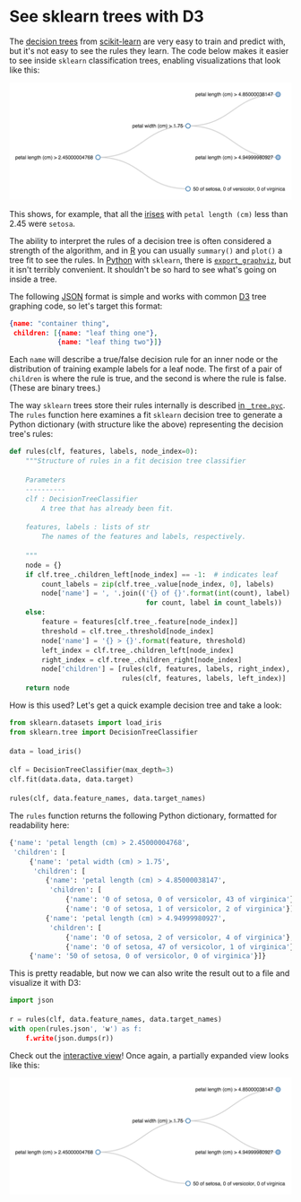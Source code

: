 # See sklearn trees with D3

The [decision trees](http://scikit-learn.org/stable/modules/tree.html) from [scikit-learn](http://scikit-learn.org/) are very easy to train and predict with, but it's not easy to see the rules they learn. The code below makes it easier to see inside `sklearn` classification trees, enabling visualizations that look like this:

[![partial tree view](partial_tree_view.png)](http://bl.ocks.org/ajschumacher/65eda1df2b0dd2cf616f)

This shows, for example, that all the [irises](https://en.wikipedia.org/wiki/Iris_flower_data_set) with `petal length (cm)` less than 2.45 were `setosa`.

The ability to interpret the rules of a decision tree is often considered a strength of the algorithm, and in [R](https://www.r-project.org/) you can usually `summary()` and `plot()` a tree fit to see the rules. In [Python](https://www.python.org/) with `sklearn`, there is [`export_graphviz`](http://scikit-learn.org/stable/modules/generated/sklearn.tree.export_graphviz.html), but it isn't terribly convenient. It shouldn't be so hard to see what's going on inside a tree.

The following [JSON](http://www.json.org/) format is simple and works with common [D3](http://d3js.org/) tree graphing code, so let's target this format:

```json
{name: "container thing",
 children: [{name: "leaf thing one"},
            {name: "leaf thing two"}]}
```

Each `name` will describe a true/false decision rule for an inner node or the distribution of training example labels for a leaf node. The first of a pair of `children` is where the rule is true, and the second is where the rule is false. (These are binary trees.)

The way `sklearn` trees store their rules internally is described [in `_tree.pyc`](https://github.com/scikit-learn/scikit-learn/blob/0.16.1/sklearn/tree/_tree.pyx#L2956-L3008). The `rules` function here examines a fit `sklearn` decision tree to generate a Python dictionary (with structure like the above) representing the decision tree's rules:

```python
def rules(clf, features, labels, node_index=0):
    """Structure of rules in a fit decision tree classifier

    Parameters
    ----------
    clf : DecisionTreeClassifier
        A tree that has already been fit.

    features, labels : lists of str
        The names of the features and labels, respectively.

    """
    node = {}
    if clf.tree_.children_left[node_index] == -1:  # indicates leaf
        count_labels = zip(clf.tree_.value[node_index, 0], labels)
        node['name'] = ', '.join(('{} of {}'.format(int(count), label)
                                  for count, label in count_labels))
    else:
        feature = features[clf.tree_.feature[node_index]]
        threshold = clf.tree_.threshold[node_index]
        node['name'] = '{} > {}'.format(feature, threshold)
        left_index = clf.tree_.children_left[node_index]
        right_index = clf.tree_.children_right[node_index]
        node['children'] = [rules(clf, features, labels, right_index),
                            rules(clf, features, labels, left_index)]
    return node
```

How is this used? Let's get a quick example decision tree and take a look:

```python
from sklearn.datasets import load_iris
from sklearn.tree import DecisionTreeClassifier

data = load_iris()

clf = DecisionTreeClassifier(max_depth=3)
clf.fit(data.data, data.target)

rules(clf, data.feature_names, data.target_names)
```

The `rules` function returns the following Python dictionary, formatted for readability here:

```python
{'name': 'petal length (cm) > 2.45000004768',
 'children': [
     {'name': 'petal width (cm) > 1.75',
      'children': [
         {'name': 'petal length (cm) > 4.85000038147',
          'children': [
              {'name': '0 of setosa, 0 of versicolor, 43 of virginica'},
              {'name': '0 of setosa, 1 of versicolor, 2 of virginica'}]},
         {'name': 'petal length (cm) > 4.94999980927',
          'children': [
              {'name': '0 of setosa, 2 of versicolor, 4 of virginica'},
              {'name': '0 of setosa, 47 of versicolor, 1 of virginica'}]}]},
     {'name': '50 of setosa, 0 of versicolor, 0 of virginica'}]}
```

This is pretty readable, but now we can also write the result out to a file and visualize it with D3:

```python
import json

r = rules(clf, data.feature_names, data.target_names)
with open(rules.json', 'w') as f:
    f.write(json.dumps(r))
```

Check out the [interactive view](http://bl.ocks.org/ajschumacher/65eda1df2b0dd2cf616f)! Once again, a partially expanded view looks like this:

[![partial tree view](partial_tree_view.png)](http://bl.ocks.org/ajschumacher/65eda1df2b0dd2cf616f)
